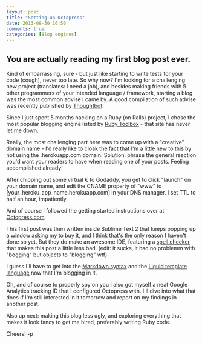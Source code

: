 ```yaml
---
layout: post
title: "Setting up Octopress"
date: 2013-08-30 16:50
comments: true
categories: [Blog engines]
---
```



## You are actually reading my first blog post ever.

Kind of embarrassing, sure - but just like starting to write tests for your code (cough), never too late. 
So why now? I'm looking for a challenging new project (translates: I need a job), and besides making friends with 5 other programmers of your intended language / framework, starting a blog was the most common advise I came by. A good compilation of such advise was recently published by [Thoughtbot](http://robots.thoughtbot.com/post/59405543569/giant-robots-podcast-episode-63-knowledge-bomb "Thoughtbot Podcast: knowledge bomb").

Since I just spent 5 months hacking on a Ruby (on Rails) project, I chose the most popular blogging engine listed by [Ruby Toolbox](https://www.ruby-toolbox.com/categories/Blog_Engines) - that site has never let me down. 

Really, the most challenging part here was to come up with a "creative" domain name - I'd really like to cloak the fact that I'm a little new to this by not using the .herokuapp.com domain. Solution: phrase the general reaction you'd want your readers to have when reading one of your posts. Feeling accomplished already!

After chipping out some virtual € to Godaddy, you get to click "launch" on your domain name, and edit the CNAME property of "www" to [your_heroku_app_name.herokuapp.com] in your DNS manager. I set TTL to half an hour, impatiently. 

And of course I followed the getting started instructions over at [Octopress.com](http://octopress.org/docs/setup/ "Octopress setup").

This first post was then written inside Sublime Text 2 that keeps popping up a window asking my to buy it, and I think that's the only reason I haven't done so yet. But they do make an awesome IDE, featuring a [spell checker](http://www.sublimetext.com/docs/2/spell_checking.html "Sublime Text 2 spellchecker") that makes this post a little less bad. (edit: it sucks, it had no problemm with "bogging" but objects to "blogging" wtf)

I guess I'll have to get into the [Markdown syntax](http://daringfireball.net/projects/markdown/syntax "Markdown syntax") and the [Liquid template language](https://github.com/Shopify/liquid/wiki/Liquid-for-Designers "Liquid on Github") now that I'm blogging in it. 

Oh, and of course to properly spy on you I also got myself a neat Google Analytics tracking ID that I configured Octopress with.
I'll dive into what that does If I'm still interested in it tomorrow and report on my findings in another post. 

Also up next: making this blog less ugly, and exploring everything that makes it look fancy to get me hired, preferably writing Ruby code. 

Cheers! 
-p






